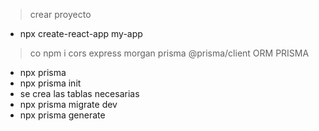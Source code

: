 > crear proyecto
- npx create-react-app my-app

> co
npm i cors express morgan prisma @prisma/client
> ORM PRISMA

- npx prisma
- npx prisma init 
- se crea las tablas necesarias
- npx prisma migrate dev
- npx prisma generate

